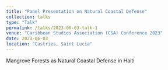 ```yaml
---
title: "Panel Presentation on Natural Coastal Defense"
collection: talks
type: "Talk"
permalink: /talks/2023-06-03-talk-1
venue: "Caribbean Studies Association (CSA) Conference 2023"
date: 2023-06-03
location: "Castries, Saint Lucia"
---
```


Mangrove Forests as Natural Coastal Defense in Haiti
